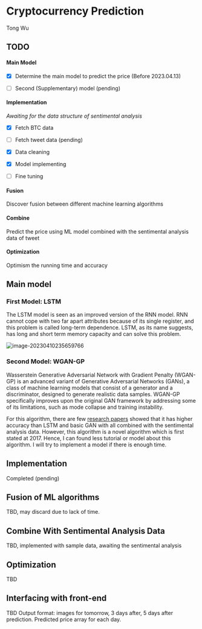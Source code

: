 # Cryptocurrency Prediction
Tong Wu

## TODO

#### Main Model

- [x] Determine the main model to predict the price (Before 2023.04.13)

- [ ] Second (Supplementary) model (pending)

#### Implementation

*Awaiting for the data structure of sentimental analysis*

- [x] Fetch BTC data

- [ ] Fetch tweet data (pending)

- [x] Data cleaning

- [x] Model implementing

- [ ] Fine tuning

#### Fusion

Discover fusion between different machine learning algorithms

#### Combine

Predict the price using ML model combined with the sentimental analysis data of tweet

#### Optimization

Optimism the running time and accuracy

## Main model

### First Model: LSTM

The LSTM model is seen as an improved version of the RNN model. RNN cannot cope with two far apart attributes because of its single register, and this problem is called long-term dependence. LSTM, as its name suggests, has long and short term memory capacity and can solve this problem.

![image-20230410235659766](https://images.wu.engineer/images/2023/04/10/image-20230410235659766.png)



### Second Model: WGAN-GP

Wasserstein Generative Adversarial Network with Gradient Penalty (WGAN-GP) is an advanced variant of Generative Adversarial Networks (GANs), a class of machine learning models that consist of a generator and a discriminator, designed to generate realistic data samples. WGAN-GP specifically improves upon the original GAN framework by addressing some of its limitations, such as mode collapse and training instability.

For this algorithm, there are few [research papers] showed that it has higher accuracy than LSTM and basic GAN with all combined with the sentimental analysis data. However, this algorithm is a novel algorithm which is first stated at 2017. Hence, I can found less tutorial or model about this algorithm. I will try to implement a model if there is enough time.

[research papers]: https://doi.org/10.3844/jcssp.2021.188.196	"Lin, H., Chen, C., Huang, G., &amp; Jafari, A. (2021). Stock price prediction using Generative Adversarial Networks. Journal of Computer Science, 17(3), 188–196"

## Implementation

Completed (pending)

## Fusion of ML algorithms

TBD, may discard due to lack of time.

## Combine With Sentimental Analysis Data

TBD, implemented with sample data, awaiting the sentimental analysis

## Optimization

TBD

## Interfacing with front-end

TBD
Output format: images for tomorrow, 3 days after, 5 days after prediction. Predicted price array for each day.
